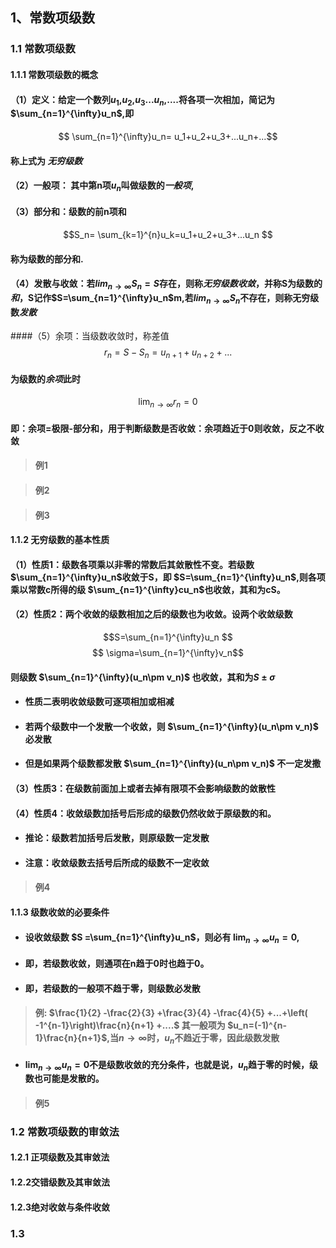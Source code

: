 ## 1、常数项级数
### 1.1 常数项级数
#### 1.1.1 常数项级数的概念
  #### （1）定义：给定一个数列$u_1$,$u_2$,$u_3$...$u_n$,....将各项一次相加，简记为$\sum_{n=1}^{\infty}u_n$,即
 $$ \sum_{n=1}^{\infty}u_n= u_1+u_2+u_3+...u_n+...$$
 #### 称上式为 *无穷级数*
 #### （2）一般项： 其中第n项$u_n$叫做级数的*一般项*,
 #### （3）部分和：级数的前n项和
 $$S_n= \sum_{k=1}^{n}u_k=u_1+u_2+u_3+...u_n $$
 #### 称为级数的部分和.
 #### （4）发散与收敛：若$lim_{n \to \infty}S_n=S$存在，则称*无穷级数收敛*，并称S为级数的*和*，S记作$S=\sum_{n=1}^{\infty}u_n$m,若$lim_{n \to \infty}S_n$不存在，则称无穷级数*发散*
 ####（5）余项：当级数收敛时，称差值
 $$r_n = S-S_n=u_{n+1}+u_{n+2}+...$$
 #### 为级数的*余项*此时
 $$ \lim_{n \to \infty}r_n=0 $$
 #### 即：余项=极限-部分和，用于判断级数是否收敛：余项趋近于0则收敛，反之不收敛

 > #### 例1

 > #### 例2

 > #### 例3




#### 1.1.2 无穷级数的基本性质
#### （1）性质1：级数各项乘以非零的常数后其敛散性不变。若级数 $\sum_{n=1}^{\infty}u_n$收敛于S，即 $S=\sum_{n=1}^{\infty}u_n$,则各项乘以常数c所得的级 $\sum_{n=1}^{\infty}cu_n$也收敛，其和为cS。

#### （2）性质2：两个收敛的级数相加之后的级数也为收敛。设两个收敛级数
 $$S=\sum_{n=1}^{\infty}u_n $$
 $$ \sigma=\sum_{n=1}^{\infty}v_n$$
#### 则级数 $\sum_{n=1}^{\infty}(u_n\pm v_n)$ 也收敛，其和为$S\pm \sigma$
 - #### 性质二表明收敛级数可逐项相加或相减
 - #### 若两个级数中一个发散一个收敛，则 $\sum_{n=1}^{\infty}(u_n\pm v_n)$ 必发散
 - #### 但是如果两个级数都发散 $\sum_{n=1}^{\infty}(u_n\pm v_n)$ 不一定发撒



#### （3）性质3：在级数前面加上或者去掉有限项不会影响级数的敛散性

#### （4）性质4：收敛级数加括号后形成的级数仍然收敛于原级数的和。
 - #### 推论：级数若加括号后发散，则原级数一定发散
 - #### 注意：收敛级数去括号后所成的级数不一定收敛

> #### 例4



#### 1.1.3 级数收敛的必要条件
 - #### 设收敛级数 $S =\sum_{n=1}^{\infty}u_n$，则必有 $\lim_{n \to \infty}u_n=0$,
 - #### 即，若级数收敛，则通项在n趋于0时也趋于0。

 - #### 即，若级数的一般项不趋于零，则级数必发散
 > #### 例:  $\frac{1}{2} -\frac{2}{3} +\frac{3}{4} -\frac{4}{5} +...+\left( -1^{n-1}\right)\frac{n}{n+1} +....$ 其一般项为 $u_n=(-1)^{n-1}\frac{n}{n+1}$,当$n \to \infty$时，$u_n$不趋近于零，因此级数发散
 - #### $\lim_{n \to \infty}u_n = 0$不是级数收敛的充分条件，也就是说，$u_n$趋于零的时候，级数也可能是发散的。

 > #### 例5


### 1.2 常数项级数的审敛法
#### 1.2.1 正项级数及其审敛法

#### 1.2.2交错级数及其审敛法

#### 1.2.3绝对收敛与条件收敛


### 1.3
